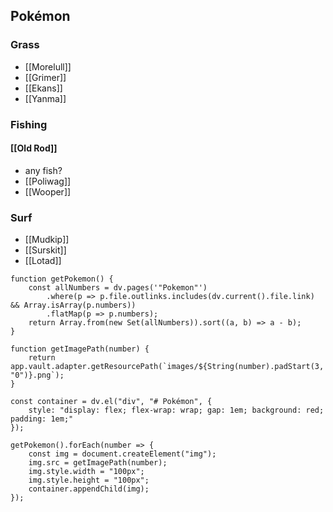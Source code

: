 

Pokémon
---
### Grass
- [[Morelull]]
- [[Grimer]]
- [[Ekans]]
- [[Yanma]]

### Fishing
#### [[Old Rod]]
- any fish?
- [[Poliwag]]
- [[Wooper]]

### Surf
- [[Mudkip]]
- [[Surskit]]
- [[Lotad]]





```dataviewjs
function getPokemon() {
    const allNumbers = dv.pages('"Pokemon"')
        .where(p => p.file.outlinks.includes(dv.current().file.link) && Array.isArray(p.numbers))
        .flatMap(p => p.numbers);
    return Array.from(new Set(allNumbers)).sort((a, b) => a - b);
}

function getImagePath(number) {
    return app.vault.adapter.getResourcePath(`images/${String(number).padStart(3, "0")}.png`);
}

const container = dv.el("div", "# Pokémon", {
    style: "display: flex; flex-wrap: wrap; gap: 1em; background: red; padding: 1em;"
});

getPokemon().forEach(number => {
    const img = document.createElement("img");
    img.src = getImagePath(number);
    img.style.width = "100px";
    img.style.height = "100px";
    container.appendChild(img);
});
```
